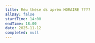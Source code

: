 ```yaml
---
title: Réu thèse ds aprèm HORAIRE ????
allDay: false
startTime: 14:00
endTime: 18:00
date: 2025-11-12
completed: null
---
```

